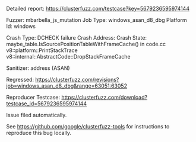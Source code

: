 Detailed report: https://clusterfuzz.com/testcase?key=5679236595974144

Fuzzer: mbarbella_js_mutation
Job Type: windows_asan_d8_dbg
Platform Id: windows

Crash Type: DCHECK failure
Crash Address: 
Crash State:
  maybe_table.IsSourcePositionTableWithFrameCache() in code.cc
  v8::platform::PrintStackTrace
  v8::internal::AbstractCode::DropStackFrameCache
  
Sanitizer: address (ASAN)

Regressed: https://clusterfuzz.com/revisions?job=windows_asan_d8_dbg&range=63051:63052

Reproducer Testcase: https://clusterfuzz.com/download?testcase_id=5679236595974144

Issue filed automatically.

See https://github.com/google/clusterfuzz-tools for instructions to reproduce this bug locally.